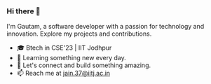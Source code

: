 ### Hi there 👋

I'm Gautam, a software developer with a passion for technology and innovation. Explore my projects and contributions.

- 🎓 Btech in CSE'23 | IIT Jodhpur
- 🌱 Learning something new every day.
- 👯 Let's connect and build something amazing.
- 📫 Reach me at jain.37@iitj.ac.in


